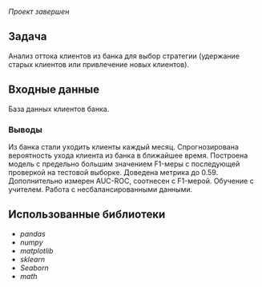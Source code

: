 *Проект завершен*

## Задача
Анализ оттока клиентов из банка для выбор стратегии (удержание старых клиентов или привлечение новых клиентов).


## Входные данные
База данных клиентов банка.

### Выводы
Из банка стали уходить клиенты каждый месяц. 
Спрогнозирована вероятность ухода клиента из банка в ближайшее время.
Построена модель с предельно большим значением F1-меры с последующей проверкой на тестовой выборке. Доведена метрика до 0.59. 
Дополнительно измерен AUC-ROC, соотнесен с F1-мерой.
Обучение с учителем. Работа с несбалансированными данными.

## Использованные библиотеки
- *pandas*
- *numpy*
- *matplotlib*
- *sklearn*
- *Seaborn*
- *math*
